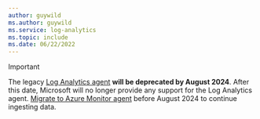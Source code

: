 ```yaml
---
author: guywild
ms.author: guywild
ms.service: log-analytics
ms.topic: include
ms.date: 06/22/2022
---
```


> [!IMPORTANT]
> The legacy [Log Analytics agent](../articles/azure-monitor/agents/log-analytics-agent.md) **will be deprecated by August 2024**. After this date, Microsoft will no longer provide any support for the Log Analytics agent. [Migrate to Azure Monitor agent](../articles/azure-monitor/agents/azure-monitor-agent-migration.md) before August 2024 to continue ingesting data.
